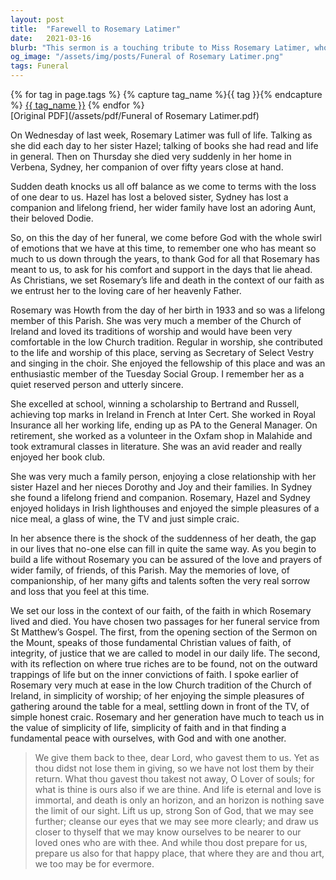```yaml
---
layout: post
title:  "Farewell to Rosemary Latimer"
date:   2021-03-16
blurb: "This sermon is a touching tribute to Miss Rosemary Latimer, who passed away suddenly in March 2021. It reflects on her life, her contributions to her community, and her faith. The sermon also provides comfort and support to those grieving her loss, reminding them of the eternal nature of love and life."
og_image: "/assets/img/posts/Funeral of Rosemary Latimer.png"
tags: Funeral
---    
```

<div class="tag-pills">
  {% for tag in page.tags %}
    {% capture tag_name %}{{ tag }}{% endcapture %}
    <a href="{{ site.baseurl }}/tag/{{ tag_name | slugify }}" class="tag-pill">{{ tag_name }}</a>
  {% endfor %}
</div>
[Original PDF](/assets/pdf/Funeral of Rosemary Latimer.pdf)

On Wednesday of last week, Rosemary Latimer was full of life. Talking as she did each day to her sister Hazel; talking of books she had read and life in general. Then on Thursday she died very suddenly in her home in Verbena, Sydney, her companion of over fifty years close at hand.

Sudden death knocks us all off balance as we come to terms with the loss of one dear to us. Hazel has lost a beloved sister, Sydney has lost a companion and lifelong friend, her wider family have lost an adoring Aunt, their beloved Dodie.

So, on this the day of her funeral, we come before God with the whole swirl of emotions that we have at this time, to remember one who has meant so much to us down through the years, to thank God for all that Rosemary has meant to us, to ask for his comfort and support in the days that lie ahead. As Christians, we set Rosemary’s life and death in the context of our faith as we entrust her to the loving care of her heavenly Father.

Rosemary was Howth from the day of her birth in 1933 and so was a lifelong member of this Parish. She was very much a member of the Church of Ireland and loved its traditions of worship and would have been very comfortable in the low Church tradition. Regular in worship, she contributed to the life and worship of this place, serving as Secretary of Select Vestry and singing in the choir. She enjoyed the fellowship of this place and was an enthusiastic member of the Tuesday Social Group. I remember her as a quiet reserved person and utterly sincere.

She excelled at school, winning a scholarship to Bertrand and Russell, achieving top marks in Ireland in French at Inter Cert. She worked in Royal Insurance all her working life, ending up as PA to the General Manager. On retirement, she worked as a volunteer in the Oxfam shop in Malahide and took extramural classes in literature. She was an avid reader and really enjoyed her book club.

She was very much a family person, enjoying a close relationship with her sister Hazel and her nieces Dorothy and Joy and their families. In Sydney she found a lifelong friend and companion. Rosemary, Hazel and Sydney enjoyed holidays in Irish lighthouses and enjoyed the simple pleasures of a nice meal, a glass of wine, the TV and just simple craic.

In her absence there is the shock of the suddenness of her death, the gap in our lives that no-one else can fill in quite the same way. As you begin to build a life without Rosemary you can be assured of the love and prayers of wider family, of friends, of this Parish. May the memories of love, of companionship, of her many gifts and talents soften the very real sorrow and loss that you feel at this time.

We set our loss in the context of our faith, of the faith in which Rosemary lived and died. You have chosen two passages for her funeral service from St Matthew’s Gospel. The first, from the opening section of the Sermon on the Mount, speaks of those fundamental Christian values of faith, of integrity, of justice that we are called to model in our daily life. The second, with its reflection on where true riches are to be found, not on the outward trappings of life but on the inner convictions of faith. I spoke earlier of Rosemary very much at ease in the low Church tradition of the Church of Ireland, in simplicity of worship; of her enjoying the simple pleasures of gathering around the table for a meal, settling down in front of the TV, of simple honest craic. Rosemary and her generation have much to teach us in the value of simplicity of life, simplicity of faith and in that finding a fundamental peace with ourselves, with God and with one another.

> We give them back to thee, dear Lord, who gavest them to us. Yet as thou didst not lose them in giving, so we have not lost them by their return. What thou gavest thou takest not away, O Lover of souls; for what is thine is ours also if we are thine. And life is eternal and love is immortal, and death is only an horizon, and an horizon is nothing save the limit of our sight. Lift us up, strong Son of God, that we may see further; cleanse our eyes that we may see more clearly; and draw us closer to thyself that we may know ourselves to be nearer to our loved ones who are with thee. And while thou dost prepare for us, prepare us also for that happy place, that where they are and thou art, we too may be for evermore.
